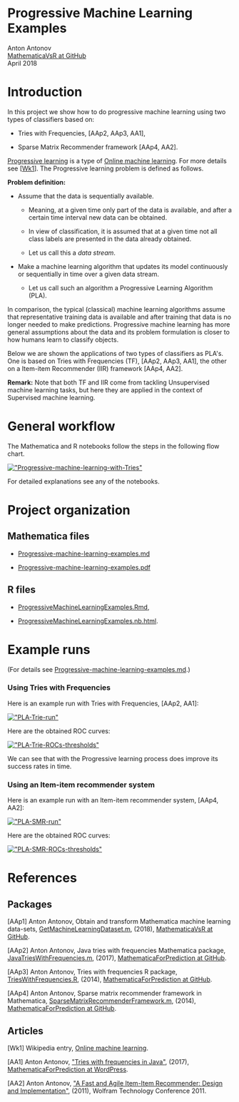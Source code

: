 # Progressive Machine Learning Examples

Anton Antonov  
[MathematicaVsR at GitHub](https://github.com/antononcube/MathematicaVsR)  
April 2018


# Introduction

In this project we show how to do progressive machine learning using two types of classifiers based on:

- Tries with Frequencies, [AAp2, AAp3, AA1],

- Sparse Matrix Recommender framework [AAp4, AA2].

[Progressive learning](https://en.wikipedia.org/wiki/Online_machine_learning#Progressive_learning) is a type of [Online machine learning](https://en.wikipedia.org/wiki/Online_machine_learning).
For more details see [[Wk1](https://en.wikipedia.org/wiki/Online_machine_learning)]. The Progressive learning problem is defined as follows.

**Problem definition:**

   + Assume that the data is sequentially available.

      + Meaning, at a given time only part of the data is available, and after a certain time interval new data can be obtained.

      + In view of classification, it is assumed that at a given time not all class labels are presented in the data already obtained.

      + Let us call this a *data stream*.

   + Make a machine learning algorithm that updates its model continuously or sequentially in time over a given data stream.

      + Let us call such an algorithm a Progressive Learning Algorithm (PLA).

In comparison, the typical (classical) machine learning algorithms assume that representative training data is available and after training that data is no longer needed to make predictions.
Progressive machine learning has more general assumptions about the data and its problem formulation is closer to how humans learn to classify objects.

Below we are shown the applications of two types of classifiers as PLA's. One is based on Tries with Frequencies (TF), [AAp2, AAp3, AA1],
the other on a Item-item Recommender (IIR) framework [AAp4, AA2].

**Remark:** Note that both TF and IIR come from tackling Unsupervised machine learning tasks, but here they are applied in the context of Supervised machine learning.

# General workflow

The Mathematica and R notebooks follow the steps in the following flow chart.

[!["Progressive-machine-learning-with-Tries"](https://i.imgur.com/cVpugALl.jpg)](https://github.com/antononcube/MathematicaVsR/raw/master/Projects/ProgressiveMachineLearning/Diagrams/Progressive-machine-learning-with-Tries.jpg)

For detailed explanations see any of the notebooks.


# Project organization

## Mathematica files

- [Progressive-machine-learning-examples.md](https://github.com/antononcube/MathematicaVsR/blob/master/Projects/ProgressiveMachineLearning/Mathematica/Progressive-machine-learning-examples.md)

- [Progressive-machine-learning-examples.pdf](https://github.com/antononcube/MathematicaVsR/blob/master/Projects/ProgressiveMachineLearning/Mathematica/Progressive-machine-learning-examples.pdf)

## R files

- [ProgressiveMachineLearningExamples.Rmd](https://github.com/antononcube/MathematicaVsR/blob/master/Projects/ProgressiveMachineLearning/R/ProgressiveMachineLearningExamples.Rmd),

- [ProgressiveMachineLearningExamples.nb.html](http://htmlpreview.github.com/?https://github.com/antononcube/MathematicaVsR/blob/master/Projects/ProgressiveMachineLearning/R/ProgressiveMachineLearningExamples.nb.html).

# Example runs

(For details see
[Progressive-machine-learning-examples.md](https://github.com/antononcube/MathematicaVsR/blob/master/Projects/ProgressiveMachineLearning/Mathematica/Progressive-machine-learning-examples.md).)

### Using Tries with Frequencies

Here is an example run with Tries with Frequencies, [AAp2, AA1]:

[!["PLA-Trie-run"](https://i.imgur.com/II7lM1Hl.png)](https://i.imgur.com/II7lM1H.png)

Here are the obtained ROC curves:

[!["PLA-Trie-ROCs-thresholds"](https://i.imgur.com/ZSgHFUvm.png)](https://i.imgur.com/ZSgHFUv.png)

We can see that with the Progressive learning process does improve its success rates in time.

### Using an Item-item recommender system

Here is an example run with an Item-item recommender system, [AAp4, AA2]:

[!["PLA-SMR-run"](https://i.imgur.com/bMJkYpal.png)](https://i.imgur.com/bMJkYpa.png)

Here are the obtained ROC curves:

[!["PLA-SMR-ROCs-thresholds"](https://i.imgur.com/S6CPNMgm.png)](https://i.imgur.com/S6CPNMg.png)


# References

## Packages

[AAp1] Anton Antonov, Obtain and transform Mathematica machine learning data-sets, [GetMachineLearningDataset.m](https://github.com/antononcube/MathematicaVsR/blob/master/Projects/ProgressiveMachineLearning/Mathematica/GetMachineLearningDataset.m),
(2018), [MathematicaVsR at GitHub](https://github.com/antononcube/MathematicaVsR).

[AAp2] Anton Antonov, Java tries with frequencies Mathematica package, [JavaTriesWithFrequencies.m](https://github.com/antononcube/MathematicaForPrediction/blob/master/JavaTriesWithFrequencies.m),
(2017), [MathematicaForPrediction at GitHub](https://github.com/antononcube/MathematicaForPrediction).

[AAp3] Anton Antonov, Tries with frequencies R package, [TriesWithFrequencies.R](https://github.com/antononcube/MathematicaForPrediction/blob/master/R/TriesWithFrequencies.R),
(2014), [MathematicaForPrediction at GitHub](https://github.com/antononcube/MathematicaForPrediction).

[AAp4] Anton Antonov, Sparse matrix recommender framework in Mathematica, [SparseMatrixRecommenderFramework.m](https://github.com/antononcube/MathematicaForPrediction/blob/master/SparseMatrixRecommenderFramework.m),
(2014), [MathematicaForPrediction at GitHub](https://github.com/antononcube/MathematicaForPrediction).

## Articles

[Wk1] Wikipedia entry, [Online machine learning](https://en.wikipedia.org/wiki/Online_machine_learning).

[AA1] Anton Antonov, ["Tries with frequencies in Java"](https://mathematicaforprediction.wordpress.com/2017/01/31/tries-with-frequencies-in-java/),
(2017), [MathematicaForPrediction at WordPress](https://mathematicaforprediction.wordpress.com).

[AA2] Anton Antonov, ["A Fast and Agile Item-Item Recommender: Design and Implementation"](http://library.wolfram.com/infocenter/Conferences/7964/),
(2011), Wolfram Technology Conference 2011.